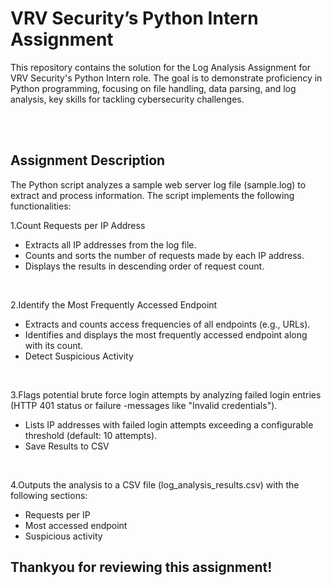 

# VRV Security’s Python Intern Assignment


This repository contains the solution for the Log Analysis Assignment for VRV Security's Python Intern role. The goal is to demonstrate proficiency in Python programming, focusing on file handling, data parsing, and log analysis, key skills for tackling cybersecurity challenges.

<br> <br>

## Assignment Description
The Python script analyzes a sample web server log file (sample.log) to extract and process information. The script implements the following functionalities:

1.Count Requests per IP Address
- Extracts all IP addresses from the log file.
- Counts and sorts the number of requests made by each IP address.
- Displays the results in descending order of request count.

<br>

2.Identify the Most Frequently Accessed Endpoint
- Extracts and counts access frequencies of all endpoints (e.g., URLs).
- Identifies and displays the most frequently accessed endpoint along with its count.
- Detect Suspicious Activity

<br>

3.Flags potential brute force login attempts by analyzing failed login entries (HTTP 401 status or failure -messages like "Invalid credentials").
- Lists IP addresses with failed login attempts exceeding a configurable threshold (default: 10 attempts).
- Save Results to CSV

<br>

4.Outputs the analysis to a CSV file (log_analysis_results.csv) with the following sections:
- Requests per IP
- Most accessed endpoint
- Suspicious activity


## Thankyou for reviewing this assignment!
